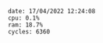 

                date: 17/04/2022 12:24:08
                cpu: 0.1%
                ram: 18.7%
                cycles: 6360

                         